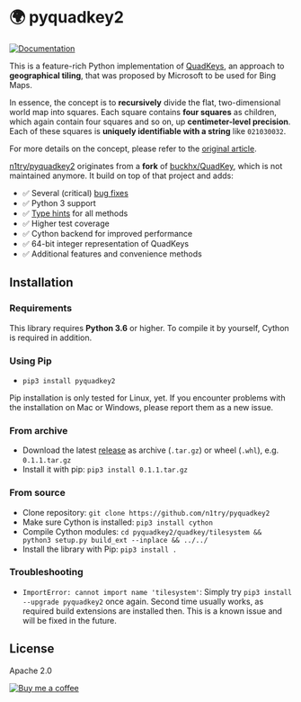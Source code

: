 # 🌍 pyquadkey2
[![Documentation](https://docs.muetsch.io/badge.svg)](https://docs.muetsch.io/pyquadkey2/)

This is a feature-rich Python implementation of [QuadKeys](https://docs.microsoft.com/en-us/bingmaps/articles/bing-maps-tile-system), an approach to **geographical tiling**, that was proposed by Microsoft to be used for Bing Maps.

In essence, the concept is to **recursively** divide the flat, two-dimensional world map into squares. Each square contains **four squares** as children, which again contain four squares and so on, up **centimeter-level precision**. Each of these squares is **uniquely identifiable with a string** like `021030032`.

For more details on the concept, please refer to the [original article](https://docs.microsoft.com/en-us/bingmaps/articles/bing-maps-tile-system).

[n1try/pyquadkey2](https://github.com/n1try/pyquadkey2) originates from a **fork** of [buckhx/QuadKey](https://github.com/buckhx/QuadKey), which is not maintained anymore. It build on top of that project and adds:

* ✅ Several (critical) [bug fixes](https://github.com/buckhx/QuadKey/pull/15)
* ✅ Python 3 support
* ✅ [Type hints](https://docs.python.org/3.6/library/typing.html) for all methods
* ✅ Higher test coverage
* ✅ Cython backend for improved performance
* ✅ 64-bit integer representation of QuadKeys
* ✅ Additional features and convenience methods

## Installation
### Requirements
This library requires **Python 3.6** or higher. To compile it by yourself, Cython is required in addition.

### Using Pip
* `pip3 install pyquadkey2`

Pip installation is only tested for Linux, yet. If you encounter problems with the installation on Mac or Windows, please report them as a new issue.

### From archive
* Download the latest [release](https://github.com/n1try/pyquadkey2/releases) as archive (`.tar.gz`) or wheel (`.whl`), e.g. `0.1.1.tar.gz`
* Install it with pip: `pip3 install 0.1.1.tar.gz`

### From source
* Clone repository: `git clone https://github.com/n1try/pyquadkey2`
* Make sure Cython is installed: `pip3 install cython`
* Compile Cython modules: `cd pyquadkey2/quadkey/tilesystem && python3 setup.py build_ext --inplace && ../../`
* Install the library with Pip: `pip3 install .`

### Troubleshooting
* `ImportError: cannot import name 'tilesystem'`: Simply try `pip3 install --upgrade pyquadkey2` once again. Second time usually works, as required build extensions are installed then. This is a known issue and will be fixed in the future.

## License
Apache 2.0

[![Buy me a coffee](https://www.buymeacoffee.com/assets/img/custom_images/orange_img.png)](https://buymeacoff.ee/n1try)
